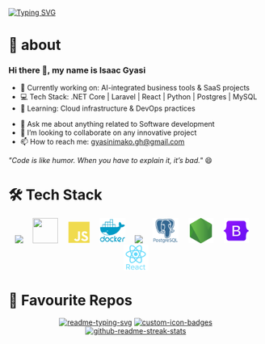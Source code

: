 <!--![heading](header.png) -->

<p align="center">
  <!-- Typing SVG by DenverCoder1 - https://github.com/DenverCoder1/readme-typing-svg -->

<a href="https://git.io/typing-svg"><img src="https://readme-typing-svg.demolab.com?font=Fira+Code&size=17&pause=1000&center=true&color=f75c7e&center=true&width=435&lines=Software+Developer%7C.NET+Core%7CLaravel%7CReact" alt="Typing SVG" /></a>
</p>



# 🚀 about

<h3>Hi there 👋, my name is Isaac Gyasi  </h3>


- 🔭 Currently working on: AI-integrated business tools & SaaS projects
- 💻 Tech Stack: .NET Core | Laravel | React | Python | Postgres | MySQL
- 🌱 Learning: Cloud infrastructure & DevOps practices
<ul>
<!--  <li>🌱 I’m currently learning Smart Contracts with solidity and Go</li>
 <li>👯 My Area of Interest's are Rest API development, Web Application development</li>-->
 <li>💬 Ask me about anything related to Software development</li> 
 <li>👯 I’m looking to collaborate on any innovative project</li>
 <li>📫 How to reach me: <a href="mailto:gyasinimako.gh@gmail.com">gyasinimako.gh@gmail.com</a></li>
</ul>

_"Code is like humor. When you have to explain it, it’s bad."_ 😄

# 🛠 Tech Stack

<div align="center"> 
 <img height="50" src="https://cdn.worldvectorlogo.com/logos/c--4.svg" style="max-width: 100%;">
  &nbsp;&nbsp;&nbsp;
<img src="https://cdn.worldvectorlogo.com/logos/laravel-2.svg" width="50" height="50"/>
  &nbsp;&nbsp;&nbsp;
<!-- <img src="https://static.djangoproject.com/img/logos/django-logo-negative.png" title="Django" alt="Django"  height="46"/>
  &nbsp;&nbsp;&nbsp; -->
<img src="https://github.com/devicons/devicon/blob/master/icons/javascript/javascript-plain.svg"  width="43" height="43"/>
  &nbsp;&nbsp;&nbsp;
<img src="https://github.com/devicons/devicon/blob/master/icons/docker/docker-plain-wordmark.svg"  width="50" height="50"/>
  &nbsp;&nbsp;&nbsp;
<img src="https://kinsta.com/wp-content/uploads/2022/04/express-1.png" height="40"/>
  &nbsp;&nbsp;&nbsp;
<img src="https://github.com/devicons/devicon/blob/master/icons/postgresql/postgresql-plain-wordmark.svg" title="Git"  width="50" height="50"/> 
  &nbsp;&nbsp;&nbsp;
<img src="https://github.com/devicons/devicon/blob/master/icons/nodejs/nodejs-original.svg"  height="50"/>
  &nbsp;&nbsp;&nbsp;
<img src="https://github.com/devicons/devicon/blob/master/icons/bootstrap/bootstrap-original.svg"  width="50" height="50"/>
  &nbsp;&nbsp;&nbsp;
 <img src="https://github.com/devicons/devicon/blob/master/icons/react/react-original-wordmark.svg" width="50" height="50" />
</div>


# 🌟 Favourite Repos


<p align="center">
    <a href="https://github.com/mokhelek/SocialWriter"><img width="278" src="https://denvercoder1-github-readme-stats.vercel.app/api/pin/?username=mokhelek&repo=SocialWriter&theme=react&bg_color=1F222E&title_color=F85D7F&hide_border=true&icon_color=F8D866&show_icons=false" alt="readme-typing-svg"></a>
    <a href="https://github.com/mokhelek/a-django-built-resume-generator.git"><img width="278" src="https://denvercoder1-github-readme-stats.vercel.app/api/pin?username=mokhelek&repo=a-django-built-resume-generator&theme=react&bg_color=1F222E&title_color=F85D7F&hide_border=true&icon_color=F8D866&show_icons=false" alt="custom-icon-badges"></a>
    <a href="https://github.com/mokhelek/mzansi-chess"><img width="278" src="https://denvercoder1-github-readme-stats.vercel.app/api/pin/?username=mokhelek&repo=mzansi-chess&theme=react&bg_color=1F222E&title_color=F85D7F&hide_border=true&icon_color=F8D866&show_icons=false" alt="github-readme-streak-stats"></a>
</p>



